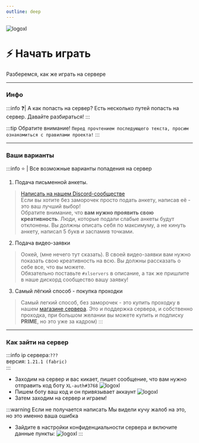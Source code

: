 ```yaml
---
outline: deep
---
```


![logoxl](/images/xlwaytoplay.png)
# ⚡ Начать играть
Разберемся, как же играть на сервере

---
### Инфо
:::info ❓| А как попасть на сервер?
Есть несколько путей попасть на сервер. Давайте разбираться!
:::

:::tip Обратите внимание!
`Перед прочтением последующего текста, просим ознакомиться с правилами проекта!`
:::

---

### Ваши варианты
:::info ⭐ | Все возможные варианты попадения на сервер
1. Подача письменной анкеты.
> [Написать на нашем Discord-сообществе](https://discord.com/channels/1308762569304969216/1360609448539852861)
> <br>Если вы хотите без заморочек просто подать анкету, написав её - это ваш лучший выбор! </br>
> Обратите внимание, что **вам нужно проявить свою креативность**.
> Люди, которые подали слабые анкеты будут отклонены. Вы должны описать себя по максимуму, а не кинуть анкету, написал 5 букв и заспамив точками.
2. Подача видео-заявки
>  Оокей, (мне нечего тут сказать).
> В своей видео-заявки вам нужно показать свою креативность на всю. Вы должны рассказать о себе все, что вы можете.
> <br>Обязательно поставьте ```#xlservers``` в описание, а так же пришлите в наше дискорд сообщество вашу заявку!</br>
3. Самый лёгкий способ - покупка проходки
> Самый легкий способ, без заморочек - это купить проходку в нашем [магазине сервера](https://xlservers.easydonate.ru/).
> Это и поддержка сервера, и собственно проходка, при большом желании вы можете купить и подписку **PRIME**, но это уже за кадром)
:::

---

### Как зайти на сервер
:::info
ip сервера:```???```
<br>версия: ```1.21.1 (fabric)```</br>
:::
- Заходим на сервер и вас кикает, пишет сообщение, что вам нужно отправить код боту `XL-auth#3768`
![logoxl](/images/botavatar.png)
- Пишем боту ваш код и он привязывает аккаунт
![logoxl](/images/botmessage.png)
- Затем заходим на сервер и играем!

:::warning Если не получается написать
Мы видели кучу жалоб на это, но это именно ваша ошибка
- Зайдите в настройки конфиденциальности сервера и включите данные пункты:
![logoxl](/images/botconfident.png)
:::